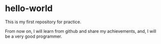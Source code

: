 # hello-world
This is my first repository for practice.

From now on, I will learn from github and share my achievements, and, I will be a very good programmer.
